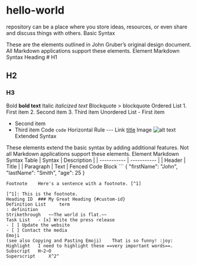 # hello-world
repository can be a place where you store ideas, resources, or even share and discuss things with others.
Basic Syntax

These are the elements outlined in John Gruber’s original design document. All Markdown applications support these elements.
Element 	Markdown Syntax
Heading 	# H1
## H2
### H3
Bold 	**bold text**
Italic 	*italicized text*
Blockquote 	> blockquote
Ordered List 	1. First item
2. Second item
3. Third item
Unordered List 	- First item
- Second item
- Third item
Code 	`code`
Horizontal Rule 	---
Link 	[title](https://www.example.com)
Image 	![alt text](image.jpg)
Extended Syntax

These elements extend the basic syntax by adding additional features. Not all Markdown applications support these elements.
Element 	Markdown Syntax
Table 	| Syntax | Description |
| ----------- | ----------- |
| Header | Title |
| Paragraph | Text |
Fenced Code Block 	```
{
  "firstName": "John",
  "lastName": "Smith",
  "age": 25
}
```
Footnote 	Here's a sentence with a footnote. [^1]

[^1]: This is the footnote.
Heading ID 	### My Great Heading {#custom-id}
Definition List 	term
: definition
Strikethrough 	~~The world is flat.~~
Task List 	- [x] Write the press release
- [ ] Update the website
- [ ] Contact the media
Emoji
(see also Copying and Pasting Emoji) 	That is so funny! :joy:
Highlight 	I need to highlight these ==very important words==.
Subscript 	H~2~O
Superscript 	X^2^ 

